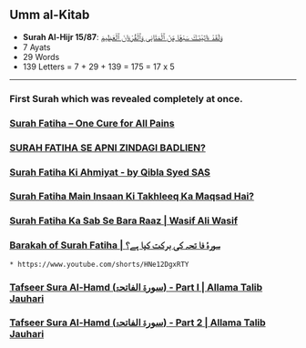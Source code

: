 ## Umm al-Kitab
* __Surah Al-Hijr 15/87__: [وَلَقَدْ ءَاتَيْنَـٰكَ سَبْعًۭا مِّنَ ٱلْمَثَانِى وَٱلْقُرْءَانَ ٱلْعَظِيمَ](https://quran.com/15/87)
* 7 Ayats
* 29 Words
* 139 Letters = 7 + 29 + 139 = 175 = 17 x 5

***

### First Surah which was revealed completely at once.
### [Surah Fatiha – One Cure for All Pains](https://www.youtube.com/watch?v=yZ7MWDeB6hY)
### [SURAH FATIHA SE APNI ZINDAGI BADLIEN?](https://www.youtube.com/watch?v=PVnOOxDc1Yc)
### [Surah Fatiha Ki Ahmiyat - by Qibla Syed SAS](https://www.youtube.com/watch?v=gSA_RKnzf1A)
### [Surah Fatiha Main Insaan Ki Takhleeq Ka Maqsad Hai?](https://www.youtube.com/watch?v=hyTSleVTIgg)
### [Surah Fatiha Ka Sab Se Bara Raaz | Wasif Ali Wasif](https://www.youtube.com/watch?v=hXCHvBcF3d4)
### [Barakah of Surah Fatiha | سورۂ فا تحہ کی برکت کیا ہے؟](https://www.youtube.com/watch?v=EX3HNc5kGnU)
    * https://www.youtube.com/shorts/HNe12DgxRTY
### [Tafseer Sura Al-Hamd (سورۃ الفاتحۃ) - Part I | Allama Talib Jauhari](https://www.youtube.com/watch?v=r8yy9dspaAk)
### [Tafseer Sura Al-Hamd (سورۃ الفاتحۃ) - Part 2 | Allama Talib Jauhari](https://www.youtube.com/watch?v=s_Mz1ANEuKM)
